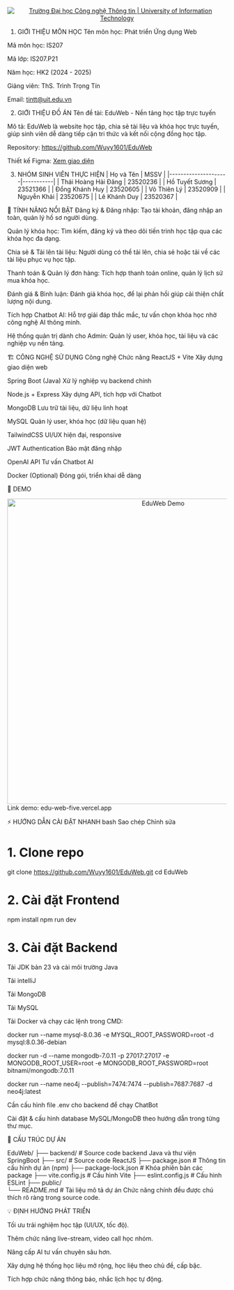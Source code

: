 <p align="center">
  <a href="https://www.uit.edu.vn/" title="Trường Đại học Công nghệ Thông tin" style="border: none;">
    <img src="https://i.imgur.com/WmMnSRt.png" alt="Trường Đại học Công nghệ Thông tin | University of Information Technology">
  </a>
</p>

1. GIỚI THIỆU MÔN HỌC
Tên môn học: Phát triển Ứng dụng Web

Mã môn học: IS207

Mã lớp: IS207.P21

Năm học: HK2 (2024 - 2025)

Giảng viên: ThS. Trình Trọng Tín

Email: tintt@uit.edu.vn

2. GIỚI THIỆU ĐỒ ÁN
Tên đề tài: EduWeb - Nền tảng học tập trực tuyến

Mô tả:
EduWeb là website học tập, chia sẻ tài liệu và khóa học trực tuyến, giúp sinh viên dễ dàng tiếp cận tri thức và kết nối cộng đồng học tập.

Repository: https://github.com/Wuyy1601/EduWeb

Thiết kế Figma: [Xem giao diện](https://www.figma.com/design/8dKhz0umBUR18p2HdWVMyv/Ulearn?node-id=0-1&p=f&t=8CAHHtOIPYveoHXX-0)

3. NHÓM SINH VIÊN THỰC HIỆN
| Họ và Tên           | MSSV      |
|---------------------|-----------|
| Thái Hoàng Hải Đăng | 23520236  |
| Hồ Tuyết Sương      | 23521366  |
| Đổng Khánh Huy      | 23520605  |
| Võ Thiên Lý         | 23520909  |
| Nguyễn Khải         | 23520675  |
| Lê Khánh Duy        | 23520367  |

🚀 TÍNH NĂNG NỔI BẬT
Đăng ký & Đăng nhập:
Tạo tài khoản, đăng nhập an toàn, quản lý hồ sơ người dùng.

Quản lý khóa học:
Tìm kiếm, đăng ký và theo dõi tiến trình học tập qua các khóa học đa dạng.

Chia sẻ & Tải lên tài liệu:
Người dùng có thể tải lên, chia sẻ hoặc tải về các tài liệu phục vụ học tập.

Thanh toán & Quản lý đơn hàng:
Tích hợp thanh toán online, quản lý lịch sử mua khóa học.

Đánh giá & Bình luận:
Đánh giá khóa học, để lại phản hồi giúp cải thiện chất lượng nội dung.

Tích hợp Chatbot AI:
Hỗ trợ giải đáp thắc mắc, tư vấn chọn khóa học nhờ công nghệ AI thông minh.

Hệ thống quản trị dành cho Admin:
Quản lý user, khóa học, tài liệu và các nghiệp vụ nền tảng.

🏗️ CÔNG NGHỆ SỬ DỤNG
Công nghệ	Chức năng
ReactJS + Vite	Xây dựng giao diện web

Spring Boot (Java)	Xử lý nghiệp vụ backend chính

Node.js + Express	Xây dựng API, tích hợp với Chatbot

MongoDB	Lưu trữ tài liệu, dữ liệu linh hoạt

MySQL	Quản lý user, khóa học (dữ liệu quan hệ)

TailwindCSS	UI/UX hiện đại, responsive

JWT Authentication	Bảo mật đăng nhập

OpenAI API	Tư vấn Chatbot AI

Docker (Optional)	Đóng gói, triển khai dễ dàng

📸 DEMO
<div align="center"> <img src="https://github.com/Wuyy1601/EduWeb/raw/main/public/demo.gif" alt="EduWeb Demo" width="700"/> </div>
Link demo: edu-web-five.vercel.app

⚡ HƯỚNG DẪN CÀI ĐẶT NHANH
bash
Sao chép
Chỉnh sửa
# 1. Clone repo
git clone https://github.com/Wuyy1601/EduWeb.git
cd EduWeb

# 2. Cài đặt Frontend
npm install
npm run dev

# 3. Cài đặt Backend 
Tải JDK bản 23 và cài môi trường Java

Tải intelliJ

Tải MongoDB

Tải MySQL

Tải Docker và chạy các lệnh trong CMD:

docker run --name mysql-8.0.36 -e MYSQL_ROOT_PASSWORD=root -d mysql:8.0.36-debian

docker run -d --name mongodb-7.0.11 -p 27017:27017 -e MONGODB_ROOT_USER=root -e MONGODB_ROOT_PASSWORD=root bitnami/mongodb:7.0.11

docker run --name neo4j --publish=7474:7474 --publish=7687:7687 -d neo4j:latest

Cần cấu hình file .env cho backend để chạy ChatBot

Cài đặt & cấu hình database MySQL/MongoDB theo hướng dẫn trong từng thư mục.

📝 CẤU TRÚC DỰ ÁN

EduWeb/
├── backend/            # Source code backend Java và thư viện SpringBoot
├── src/                # Source code ReactJS 
├── package.json        # Thông tin cấu hình dự án (npm)
├── package-lock.json   # Khóa phiên bản các package
├── vite.config.js      # Cấu hình Vite
├── eslint.config.js    # Cấu hình ESLint
├── public/             
└── README.md           # Tài liệu mô tả dự án
Chức năng chính đều được chú thích rõ ràng trong source code.

💡 ĐỊNH HƯỚNG PHÁT TRIỂN

Tối ưu trải nghiệm học tập (UI/UX, tốc độ).

Thêm chức năng live-stream, video call học nhóm.

Nâng cấp AI tư vấn chuyên sâu hơn.

Xây dựng hệ thống học liệu mở rộng, học liệu theo chủ đề, cấp bậc.

Tích hợp chức năng thông báo, nhắc lịch học tự động.

